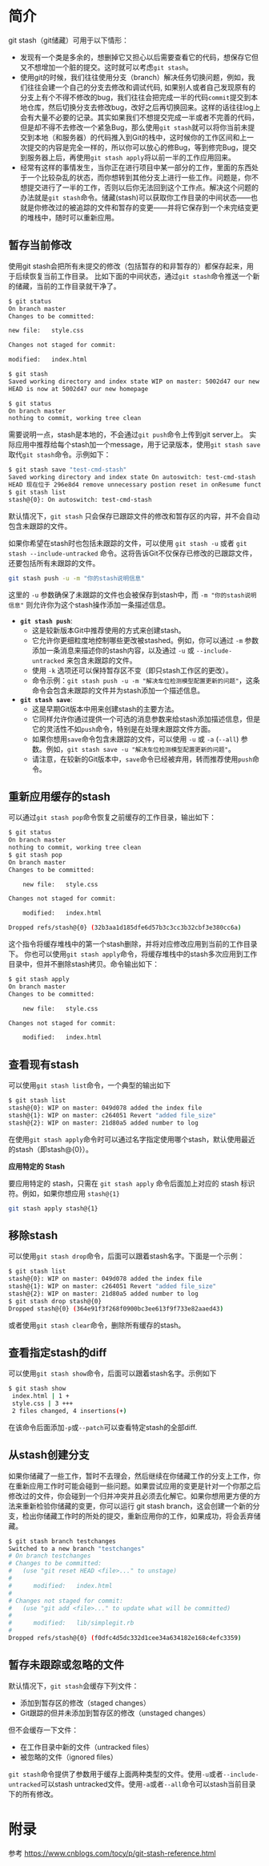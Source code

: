 # 简介

git stash（git储藏）可用于以下情形：

* 发现有一个类是多余的，想删掉它又担心以后需要查看它的代码，想保存它但又不想增加一个脏的提交。这时就可以考虑`git stash`。
* 使用git的时候，我们往往使用分支（branch）解决任务切换问题，例如，我们往往会建一个自己的分支去修改和调试代码, 如果别人或者自己发现原有的分支上有个不得不修改的bug，我们往往会把完成一半的代码`commit`提交到本地仓库，然后切换分支去修改bug，改好之后再切换回来。这样的话往往log上会有大量不必要的记录。其实如果我们不想提交完成一半或者不完善的代码，但是却不得不去修改一个紧急Bug，那么使用`git stash`就可以将你当前未提交到本地（和服务器）的代码推入到Git的栈中，这时候你的工作区间和上一次提交的内容是完全一样的，所以你可以放心的修Bug，等到修完Bug，提交到服务器上后，再使用`git stash apply`将以前一半的工作应用回来。
* 经常有这样的事情发生，当你正在进行项目中某一部分的工作，里面的东西处于一个比较杂乱的状态，而你想转到其他分支上进行一些工作。问题是，你不想提交进行了一半的工作，否则以后你无法回到这个工作点。解决这个问题的办法就是`git stash`命令。储藏(stash)可以获取你工作目录的中间状态——也就是你修改过的被追踪的文件和暂存的变更——并将它保存到一个未完结变更的堆栈中，随时可以重新应用。

## 暂存当前修改

使用git stash会把所有未提交的修改（包括暂存的和非暂存的）都保存起来，用于后续恢复当前工作目录。
 比如下面的中间状态，通过`git stash`命令推送一个新的储藏，当前的工作目录就干净了。

```bash
$ git status
On branch master
Changes to be committed:

new file:   style.css

Changes not staged for commit:

modified:   index.html

$ git stash
Saved working directory and index state WIP on master: 5002d47 our new homepage
HEAD is now at 5002d47 our new homepage

$ git status
On branch master
nothing to commit, working tree clean
```

需要说明一点，stash是本地的，不会通过`git push`命令上传到git server上。
 实际应用中推荐给每个stash加一个message，用于记录版本，使用`git stash save`取代`git stash`命令。示例如下：

```bash
$ git stash save "test-cmd-stash"
Saved working directory and index state On autoswitch: test-cmd-stash
HEAD 现在位于 296e8d4 remove unnecessary postion reset in onResume function
$ git stash list
stash@{0}: On autoswitch: test-cmd-stash
```

默认情况下，`git stash` 只会保存已跟踪文件的修改和暂存区的内容，并不会自动包含未跟踪的文件。

如果你希望在stash时也包括未跟踪的文件，可以使用 `git stash -u` 或者 `git stash --include-untracked` 命令。这将告诉Git不仅保存已修改的已跟踪文件，还要包括所有未跟踪的文件。

```bash
git stash push -u -m "你的stash说明信息"
```

这里的 `-u` 参数确保了未跟踪的文件也会被保存到stash中，而 `-m "你的stash说明信息"` 则允许你为这个stash操作添加一条描述信息。

- **`git stash push`**:
  - 这是较新版本Git中推荐使用的方式来创建stash。
  - 它允许你更细粒度地控制哪些更改被stashed。例如，你可以通过 `-m` 参数添加一条消息来描述你的stash内容，以及通过 `-u` 或 `--include-untracked` 来包含未跟踪的文件。
  - 使用 `-k` 选项还可以保持暂存区不变（即只stash工作区的更改）。
  - 命令示例：`git stash push -u -m "解决车位检测模型配置更新的问题"`，这条命令会包含未跟踪的文件并为stash添加一个描述信息。
- **`git stash save`**:
  - 这是早期Git版本中用来创建stash的主要方法。
  - 它同样允许你通过提供一个可选的消息参数来给stash添加描述信息，但是它的灵活性不如`push`命令，特别是在处理未跟踪文件方面。
  - 如果你想用`save`命令包含未跟踪的文件，可以使用 `-u` 或 `-a` (`--all`) 参数。例如，`git stash save -u "解决车位检测模型配置更新的问题"`。
  - 请注意，在较新的Git版本中，`save`命令已经被弃用，转而推荐使用`push`命令。

## 重新应用缓存的stash

可以通过`git stash pop`命令恢复之前缓存的工作目录，输出如下：

```bash
$ git status
On branch master
nothing to commit, working tree clean
$ git stash pop
On branch master
Changes to be committed:

    new file:   style.css

Changes not staged for commit:

    modified:   index.html

Dropped refs/stash@{0} (32b3aa1d185dfe6d57b3c3cc3b32cbf3e380cc6a)
```

这个指令将缓存堆栈中的第一个stash删除，并将对应修改应用到当前的工作目录下。
你也可以使用`git stash apply`命令，将缓存堆栈中的stash多次应用到工作目录中，但并不删除stash拷贝。命令输出如下：

```bash
$ git stash apply
On branch master
Changes to be committed:

    new file:   style.css

Changes not staged for commit:

    modified:   index.html
```

## 查看现有stash

可以使用`git stash list`命令，一个典型的输出如下

```bash
$ git stash list
stash@{0}: WIP on master: 049d078 added the index file
stash@{1}: WIP on master: c264051 Revert "added file_size"
stash@{2}: WIP on master: 21d80a5 added number to log
```

在使用`git stash apply`命令时可以通过名字指定使用哪个stash，默认使用最近的stash（即stash@{0}）。

**应用特定的 Stash**

要应用特定的 stash，只需在 `git stash apply` 命令后面加上对应的 stash 标识符。例如，如果你想应用 `stash@{1}`

```bash
git stash apply stash@{1}
```

## 移除stash

可以使用`git stash drop`命令，后面可以跟着stash名字。下面是一个示例：

```bash
$ git stash list
stash@{0}: WIP on master: 049d078 added the index file
stash@{1}: WIP on master: c264051 Revert "added file_size"
stash@{2}: WIP on master: 21d80a5 added number to log
$ git stash drop stash@{0}
Dropped stash@{0} (364e91f3f268f0900bc3ee613f9f733e82aaed43)
```

或者使用`git stash clear`命令，删除所有缓存的stash。

## 查看指定stash的diff

可以使用`git stash show`命令，后面可以跟着stash名字。示例如下

```bash
$ git stash show
 index.html | 1 +
 style.css | 3 +++
 2 files changed, 4 insertions(+)
```

在该命令后面添加`-p`或`--patch`可以查看特定stash的全部diff.

## 从stash创建分支

如果你储藏了一些工作，暂时不去理会，然后继续在你储藏工作的分支上工作，你在重新应用工作时可能会碰到一些问题。如果尝试应用的变更是针对一个你那之后修改过的文件，你会碰到一个归并冲突并且必须去化解它。如果你想用更方便的方法来重新检验你储藏的变更，你可以运行 git stash branch，这会创建一个新的分支，检出你储藏工作时的所处的提交，重新应用你的工作，如果成功，将会丢弃储藏。

```bash
$ git stash branch testchanges
Switched to a new branch "testchanges"
# On branch testchanges
# Changes to be committed:
#   (use "git reset HEAD <file>..." to unstage)
#
#      modified:   index.html
#
# Changes not staged for commit:
#   (use "git add <file>..." to update what will be committed)
#
#      modified:   lib/simplegit.rb
#
Dropped refs/stash@{0} (f0dfc4d5dc332d1cee34a634182e168c4efc3359)
```

##  暂存未跟踪或忽略的文件

默认情况下，`git stash`会缓存下列文件：

- 添加到暂存区的修改（staged changes）
- Git跟踪的但并未添加到暂存区的修改（unstaged changes）

但不会缓存一下文件：

- 在工作目录中新的文件（untracked files）
- 被忽略的文件（ignored files）

`git stash`命令提供了参数用于缓存上面两种类型的文件。使用`-u`或者`--include-untracked`可以stash untracked文件。使用`-a`或者`--all`命令可以stash当前目录下的所有修改。

# 附录

参考 https://www.cnblogs.com/tocy/p/git-stash-reference.html